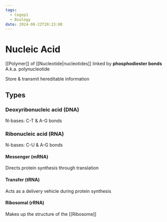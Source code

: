 ```yaml
---
tags:
  - Cegep1
  - Biology
date: 2024-08-22T20:23:00
---
```


# Nucleic Acid

[[Polymer]] of [[Nucleotide|nucleotides]] linked by **phosphodiester bonds**
A.k.a. polynucleotide

Store & transmit hereditable information

## Types

### Deoxyribonucleic acid (DNA)

N-bases: C-T & A-G bonds

### Ribonucleic acid (RNA)

N-bases: C-U & A-G bonds

#### Messenger (mRNA)

Directs protein synthesis through translation

#### Transfer (tRNA)

Acts as a delivery vehicle during protein synthesis

#### Ribosomal (rRNA)

Makes up the structure of the [[Ribosome]]
